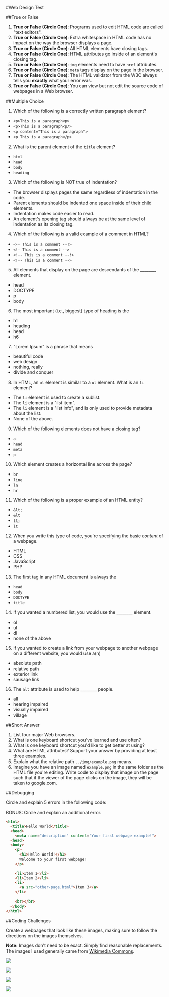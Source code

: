 #Web Design Test

##True or False
1. **True or False (Circle One)**: Programs used to edit HTML code are called "text editors".
2. **True or False (Circle One)**: Extra whitespace in HTML code has no impact on the way the browser displays a page.
3. **True or False (Circle One)**: All HTML elements have closing tags.
4. **True or False (Circle One)**: HTML attributes go inside of an element's closing tag.
5. **True or False (Circle One)**: `img` elements need to have `href` attributes.
6. **True or False (Circle One)**: `meta` tags display on the page in the browser.
7. **True or False (Circle One)**: The HTML validator from the W3C always tells you **exactly** what your error was.
7. **True or False (Circle One)**: You can view but not edit the source code of webpages in a Web browser.

##Multiple Choice
1. Which of the following is a correctly written paragraph element?
  * `<p>This is a paragraph<p>`
  * `<p>This is a paragraph<p/>`
  * `<p content="This is a paragraph">`
  * `<p This is a paragraph</p>`
2. What is the parent element of the `title` element?
  * `html`
  * `head`
  * `body`
  * `heading`
3. Which of the following is NOT true of indentation?
  * The browser displays pages the same regardless of indentation in the code.
  * Parent elements should be indented one space inside of their child elements.
  * Indentation makes code easier to read.
  * An element's opening tag should always be at the same level of indentation as its closing tag.
4. Which of the following is a valid example of a comment in HTML?
  * `<-- This is a comment --!>`
  * `<!- This is a comment -->`
  * `<!-- This is a comment --!>`
  * `<!-- This is a comment -->`
5. All elements that display on the page are descendants of the ________ element.
  * head
  * DOCTYPE
  * p
  * body
6. The most important (i.e., biggest) type of heading is the
  * h1
  * heading
  * head
  * h6
7. "Lorem Ipsum" is a phrase that means
  * beautiful code
  * web design
  * nothing, really
  * divide and conquer
8. In HTML, an `ol` element is similar to a `ul` element. What is an `li` element?
  * The `li` element is used to create a sublist.
  * The `li` element is a "list item".
  * The `li` element is a "list info", and is only used to provide metadata about the list.
  * None of the above.
9. Which of the following elements does not have a closing tag?
  * `a`
  * `head`
  * `meta`
  * `p`
10. Which element creates a horizontal line across the page?
  * `br`
  * `line`
  * `ln`
  * `hr`
11. Which of the following is a proper example of an HTML entity?
  * `&lt;`
  * `&lt`
  * `lt;`
  * `lt`
12. When you write this type of code, you're specifying the basic *content* of a webpage.
  * HTML
  * CSS
  * JavaScript
  * PHP
13. The first tag in any HTML document is always the
  * `head`
  * `body`
  * `DOCTYPE`
  * `title`
14. If you wanted a numbered list, you would use the ________ element.
  * ol
  * ul
  * dl
  * none of the above
15. If you wanted to create a link from your webpage to another webpage on a different website, you would use a(n)
  * absolute path
  * relative path
  * exterior link
  * sausage link
16. The `alt` attribute is used to help ________ people.
  * all
  * hearing impaired
  * visually impaired
  * village

##Short Answer
1. List four major Web browsers.
2. What is one keyboard shortcut you've learned and use often?
3. What is one keyboard shortcut you'd like to get better at using?
4. What are HTML attributes? Support your answer by providing at least three examples.
5. Explain what the relative path `../img/example.png` means.
6. Imagine you have an image named `example.png` in the same folder as the HTML file you're editing. Write code to display that image on the page such that if the viewer of the page clicks on the image, they will be taken to google.com.

##Debugging

Circle and explain 5 errors in the following code:

BONUS: Circle and explain an additional error.

```html
<html>
  <title>Hello World</title>
  <head>
    <meta name="description" content="Your first webpage example!">
  <head>
  <body>
    <p>
      <h1>Hello World!</h1>
      Welcome to your first webpage!
    </p>
    
    <li>Item 1</li>
    <li>Item 2</li>
    <li>
      <a src="other-page.html">Item 3</a>
    </li>
    
    <br></br>
  </body>
</html>
```

##Coding Challenges

Create a webpages that look like these images, making sure to follow the directions on the images themselves.

**Note:** Images don't need to be exact. Simply find reasonable replacements. The images I used generally came from [Wikimedia Commons](http://commons.wikimedia.org/wiki/Main_Page).

![](http://christensenacademy.org/modules/html-basics/assessments/page-a.png)

![](http://christensenacademy.org/modules/html-basics/assessments/page-b.png)

![](http://christensenacademy.org/modules/html-basics/assessments/page-c.png)

![](http://christensenacademy.org/modules/html-basics/assessments/page-d.png)

